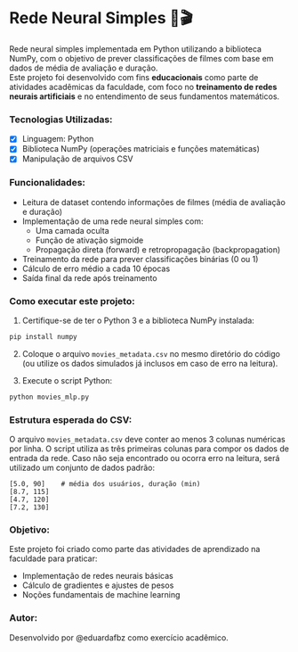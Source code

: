 # Rede Neural Simples 🧠🎬

Rede neural simples implementada em Python utilizando a biblioteca NumPy, com o objetivo de prever classificações de filmes com base em dados de média de avaliação e duração.  
Este projeto foi desenvolvido com fins **educacionais** como parte de atividades acadêmicas da faculdade, com foco no **treinamento de redes neurais artificiais** e no entendimento de seus fundamentos matemáticos.

### Tecnologias Utilizadas:
- [x] Linguagem: Python
- [x] Biblioteca NumPy (operações matriciais e funções matemáticas)
- [x] Manipulação de arquivos CSV

### Funcionalidades:
- Leitura de dataset contendo informações de filmes (média de avaliação e duração)
- Implementação de uma rede neural simples com:
  - Uma camada oculta
  - Função de ativação sigmoide
  - Propagação direta (forward) e retropropagação (backpropagation)
- Treinamento da rede para prever classificações binárias (0 ou 1)
- Cálculo de erro médio a cada 10 épocas
- Saída final da rede após treinamento

### Como executar este projeto:
1. Certifique-se de ter o Python 3 e a biblioteca NumPy instalada:
```bash
pip install numpy
```

2. Coloque o arquivo `movies_metadata.csv` no mesmo diretório do código (ou utilize os dados simulados já inclusos em caso de erro na leitura).

3. Execute o script Python:
```bash
python movies_mlp.py
```

### Estrutura esperada do CSV:
O arquivo `movies_metadata.csv` deve conter ao menos 3 colunas numéricas por linha. O script utiliza as três primeiras colunas para compor os dados de entrada da rede. Caso não seja encontrado ou ocorra erro na leitura, será utilizado um conjunto de dados padrão:

```plaintext
[5.0, 90]    # média dos usuários, duração (min)
[8.7, 115]
[4.7, 120]
[7.2, 130]
```

### Objetivo:
Este projeto foi criado como parte das atividades de aprendizado na faculdade para praticar:
- Implementação de redes neurais básicas
- Cálculo de gradientes e ajustes de pesos
- Noções fundamentais de machine learning

### Autor:
Desenvolvido por @eduardafbz como exercício acadêmico.
